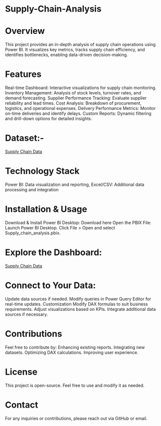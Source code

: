 # Supply-Chain-Analysis
# Overview

This project provides an in-depth analysis of supply chain operations using Power BI. It visualizes key metrics, tracks supply chain efficiency, and identifies bottlenecks, enabling data-driven decision-making.

# Features

Real-time Dashboard: Interactive visualizations for supply chain monitoring.
Inventory Management: Analysis of stock levels, turnover rates, and demand forecasting.
Supplier Performance Tracking: Evaluate supplier reliability and lead times.
Cost Analysis: Breakdown of procurement, logistics, and operational expenses.
Delivery Performance Metrics: Monitor on-time deliveries and identify delays.
Custom Reports: Dynamic filtering and drill-down options for detailed insights.

# Dataset:- 
<a href="https://github.com/siductive/Supply-Chain-Analysis/blob/main/supply_chain_data.csv">Supply Chain Data</a>

# Technology Stack

Power BI: Data visualization and reporting, 
Excel/CSV: Additional data processing and integration

# Installation & Usage

Download & Install Power BI Desktop: Download here
Open the PBIX File:
Launch Power BI Desktop.
Click File > Open and select Supply_chain_analysis.pbix.

# Explore the Dashboard:
<a href="https://github.com/siductive/Supply-Chain-Analysis/blob/main/Supply_chain_analysis.pbix">Supply Chain Data</a>

# Connect to Your Data:

Update data sources if needed.
Modify queries in Power Query Editor for real-time updates.
Customization
Modify DAX formulas to suit business requirements.
Adjust visualizations based on KPIs.
Integrate additional data sources if necessary.

# Contributions

Feel free to contribute by:
Enhancing existing reports.
Integrating new datasets.
Optimizing DAX calculations.
Improving user experience.

# License

This project is open-source. Feel free to use and modify it as needed.

# Contact

For any inquiries or contributions, please reach out via GitHub or email.
